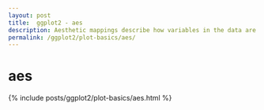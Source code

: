 ```yaml
---
layout: post
title:  ggplot2 - aes
description: Aesthetic mappings describe how variables in the data are mapped to visual properties (aesthetics) of geoms.
permalink: /ggplot2/plot-basics/aes/
---
```


# aes

{% include posts/ggplot2/plot-basics/aes.html %}
